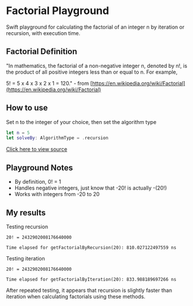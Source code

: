 # Factorial Playground

Swift playground for calculating the factorial of an integer n by iteration or recursion, with execution time.

## Factorial Definition

"In mathematics, the factorial of a non-negative integer n, denoted by n!, is the product of all positive integers less than or equal to n. For example,

5! = 5 x 4 x 3 x 2 x 1 = 120." - from [https://en.wikipedia.org/wiki/Factorial](https://en.wikipedia.org/wiki/Factorial)

## How to use

Set n to the integer of your choice, then set the algorithm type

```Swift
let n = 5
let solveBy: AlgorithmType = .recursion
```

[Click here to view source](https://github.com/alexcarrizo/Factorial-Playground/blob/master/Factorial.playground/Contents.swift)

## Playground Notes
*  By definition, 0! = 1
*  Handles negative integers, just know that -20! is actually -(20!)
*  Works with integers from -20 to 20

## My results

Testing recursion
```
20! = 2432902008176640000

Time elapsed for getFactorialByRecursion(20): 810.027122497559 ns
```
Testing iteration
```
20! = 2432902008176640000

Time elapsed for getFactorialByIteration(20): 833.988189697266 ns
```
After repeated testing, it appears that recursion is slightly faster than iteration when calculating factorials using these methods.


